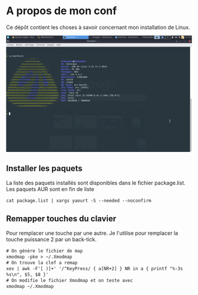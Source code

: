 # A propos de mon conf
Ce dépôt contient les choses à savoir concernant mon installation de Linux.

[![Aperçu](screenshot.png)](https://raw.githubusercontent.com//k-ndeye/dotfiles/master/screenshot.png)

## Installer les paquets
La liste des paquets installés sont disponibles dans le fichier package.list. Les paquets AUR sont en fin de liste

```
cat package.list | xargs yaourt -S --needed --noconfirm
```

## Remapper touches du clavier

Pour remplacer une touche par une autre. Je l'utilise pour remplacer la touche puissance 2 par un back-tick.

```
# On génère le fichier de map
xmodmap -pke > ~/.Xmodmap
# On trouve la clef a remap
xev | awk -F'[ )]+' '/^KeyPress/ { a[NR+2] } NR in a { printf "%-3s %s\n", $5, $8 }'
# On modifie le fichier Xmodmap et on teste avec
xmodmap ~/.Xmodmap
```
